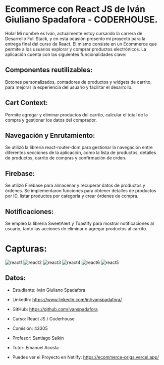 # Ecommerce con React JS de Iván Giuliano Spadafora - CODERHOUSE.

Hola! Mi nombre es Iván, actualmente estoy cursando la carrera de Desarrollo Full Stack, y en esta ocasión presento mi proyecto para la entrega final del curso de React. El mismo consiste en un Ecommerce que permite a los usuarios explorar y comprar productos electrónicos. La aplicación cuenta con las siguientes funcionalidades clave:

## Componentes reutilizables:

Botones personalizados, contadores de productos y widgets de carrito, para mejorar la experiencia del usuario y facilitar el desarrollo.

## Cart Context:

Permite agregar y eliminar productos del carrito, calcular el total de la compra y gestionar los datos del comprador.

## Navegación y Enrutamiento:

Se utilizó la librería react-router-dom para gestionar la navegación entre diferentes secciones de la aplicación, como la lista de productos, detalles de productos, carrito de compras y confirmación de orden.

## Firebase:

Se utilizó Firebase para almacenar y recuperar datos de productos y órdenes. Se implementaron funciones para obtener detalles de productos por ID, listar productos por categoría y crear órdenes de compra.

## Notificaciones:

Se empleó la librería SweetAlert y Toastify para mostrar notificaciones al usuario, tanto las acciones de eliminar o agregar productos al carrito.

# Capturas:

![react1](https://github.com/ivanspadafora/proyectofinalreactjs_spadafora/assets/125631302/e6a45d30-9f2a-4db3-bbdd-b37fb26ee571)
![react2](https://github.com/ivanspadafora/proyectofinalreactjs_spadafora/assets/125631302/ab7d35e5-b412-4336-85ca-ec4519c65c0b)
![react3](https://github.com/ivanspadafora/proyectofinalreactjs_spadafora/assets/125631302/fca0b82e-8d06-4a29-9ccf-a586dc06203c)
![react4](https://github.com/ivanspadafora/proyectofinalreactjs_spadafora/assets/125631302/37045ab5-8a0d-404a-9af5-3296806af842)
![react6](https://github.com/ivanspadafora/proyectofinalreactjs_spadafora/assets/125631302/918227e2-4e68-45be-a7da-5ddd72fb742f)
![react5](https://github.com/ivanspadafora/proyectofinalreactjs_spadafora/assets/125631302/e438d0fc-9e1b-40cf-aa22-e89e1d354765)

## Datos:

- Estudiante: Iván Giuliano Spadafora

- LinkedIn: https://www.linkedin.com/in/ivanspadafora/

- GitHub: https://github.com/ivanspadafora

- Curso: React JS / Coderhouse

- Comisión: 43305

- Profesor: Santiago Salkin

- Tutor: Emanuel Acosta

- Puedes ver el Proyecto en Netlify: https://ecommerce-prigs.vercel.app/
